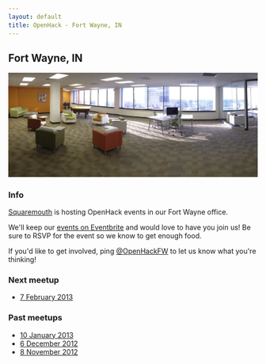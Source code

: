 ```yaml
---
layout: default
title: OpenHack - Fort Wayne, IN
---
```


## Fort Wayne, IN

![Squaremouth Office](/fortwayne/sqm_office.png)

### Info

[Squaremouth](http://www.squaremouth.com) is hosting OpenHack events in
our Fort Wayne office.

We'll keep our [events on Eventbrite](http://openhackfw.eventbrite.com)
and would love to have you join us! Be sure to RSVP for the event so we
know to get enough food.

If you'd like to get involved, ping
[@OpenHackFW](http://twitter.com/OpenHackFW) to let us know what
you're thinking!

### Next meetup

* [7 February 2013](http://openhackfw.eventbrite.com/)

### Past meetups

* [10 January 2013](http://openhackfw-jan13.eventbrite.com/)
* [6 December 2012](http://openhackfw-dec12.eventbrite.com/)
* [8 November 2012](http://openhackfw-nov12.eventbrite.com/)
